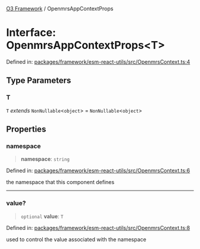 [O3 Framework](../API.md) / OpenmrsAppContextProps

# Interface: OpenmrsAppContextProps\<T\>

Defined in: [packages/framework/esm-react-utils/src/OpenmrsContext.ts:4](https://github.com/UjjawalPrabhat/openmrs-esm-core/blob/main/packages/framework/esm-react-utils/src/OpenmrsContext.ts#L4)

## Type Parameters

### T

`T` *extends* `NonNullable`\<`object`\> = `NonNullable`\<`object`\>

## Properties

### namespace

> **namespace**: `string`

Defined in: [packages/framework/esm-react-utils/src/OpenmrsContext.ts:6](https://github.com/UjjawalPrabhat/openmrs-esm-core/blob/main/packages/framework/esm-react-utils/src/OpenmrsContext.ts#L6)

the namespace that this component defines

***

### value?

> `optional` **value**: `T`

Defined in: [packages/framework/esm-react-utils/src/OpenmrsContext.ts:8](https://github.com/UjjawalPrabhat/openmrs-esm-core/blob/main/packages/framework/esm-react-utils/src/OpenmrsContext.ts#L8)

used to control the value associated with the namespace
